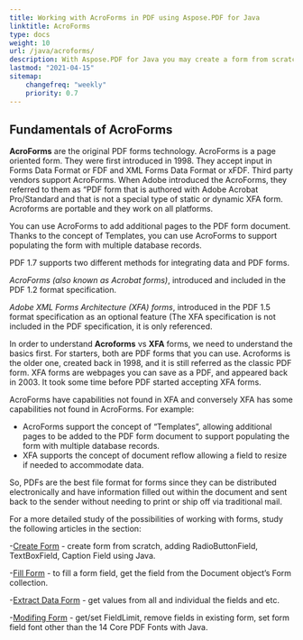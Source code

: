 ```yaml
---
title: Working with AcroForms in PDF using Aspose.PDF for Java
linktitle: AcroForms
type: docs
weight: 10
url: /java/acroforms/
description: With Aspose.PDF for Java you may create a form from scratch, fill the form field in a PDF document, extract data from the form, add or remove fields in the existing form.
lastmod: "2021-04-15"
sitemap:
    changefreq: "weekly"
    priority: 0.7
---
```


## Fundamentals of AcroForms

**AcroForms** are the original PDF forms technology. AcroForms is a page oriented form. They were first introduced in 1998. They accept input in Forms Data Format or FDF and XML Forms Data Format or xFDF. Third party vendors support AcroForms. When Adobe introduced the AcroForms, they referred to them as “PDF form that is authored with Adobe Acrobat Pro/Standard and that is not a special type of static or dynamic XFA form. Acroforms are portable and they work on all platforms.

You can use AcroForms to add additional pages to the PDF form document. Thanks to the concept of Templates, you can use AcroForms to support populating the form with multiple database records.

PDF 1.7 supports two different methods for integrating data and PDF forms.

*AcroForms (also known as Acrobat forms)*, introduced and included in the PDF 1.2 format specification.

*Adobe XML Forms Architecture (XFA) forms*, introduced in the PDF 1.5 format specification as an optional feature (The XFA specification is not included in the PDF specification, it is only referenced.

In order to understand **Acroforms** vs **XFA** forms, we need to understand the basics first. For starters, both are PDF forms that you can use. Acroforms is the older one, created back in 1998, and it is still referred as the classic PDF form. XFA forms are webpages you can save as a PDF, and appeared back in 2003. It took some time before PDF started accepting XFA forms.

AcroForms have capabilities not found in XFA and conversely XFA has some capabilities not found in AcroForms.  For example:

- AcroForms support the concept of “Templates”, allowing additional pages to be added to the PDF form document to support populating the form with multiple database records.
- XFA supports the concept of document reflow allowing a field to resize if needed to accommodate data.

So, PDFs are the best file format for forms since they can be distributed electronically and have information filled out within the document and sent back to the sender without needing to print or ship off via traditional mail.

For a more detailed study of the possibilities of working with forms, study the following articles in the section:

-[Create Form](/pdf/java/create-form/) - create form from scratch, adding RadioButtonField, TextBoxField, Caption Field using Java.

-[Fill Form](/pdf/java/fill-form/) - to fill a form field, get the field from the Document object’s Form collection.

-[Extract Data Form](/pdf/java/extract-form/) - get values from all and individual the fields and etc.

-[Modifing Form](/pdf/java/modifing-form/) -  get/set FieldLimit, remove fields in existing form, set form field font other than the 14 Core PDF Fonts with Java.

